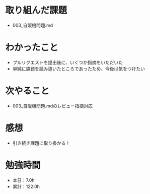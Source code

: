 # 取り組んだ課題
* 003_自販機問題.md

# わかったこと
* プルリクエストを提出後に、いくつか指摘をいただいた
* 単純に課題を読み違いたところであったため、今後は気をつけたい

# 次やること
* 003_自販機問題.mdのレビュー指摘対応

# 感想
* 引き続き課題に取り掛かる！

# 勉強時間
* 本日：7.0h
* 累計：122.0h
